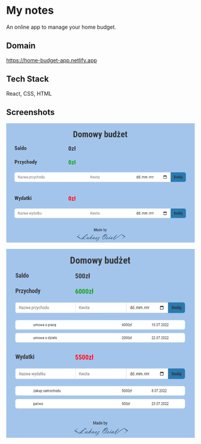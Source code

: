 # My notes

An online app to manage your home budget.
## Domain
https://home-budget-app.netlify.app



    
## Tech Stack

React, CSS, HTML



## Screenshots

![App Screenshot](https://github.com/lukaszOsial/home-budget-app/blob/master/public/images/home-budget-app.png?raw=true)

![App Screenshot](https://github.com/lukaszOsial/home-budget-app/blob/master/public/images/home-budget-app2.png?raw=true)
